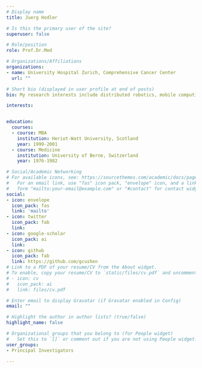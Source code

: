 ```yaml
---
# Display name
title: Juerg Hodler

# Is this the primary user of the site?
superuser: false

# Role/position
role: Prof.Dr.Med

# Organizations/Affiliations
organizations:
- name: University Hospital Zurich, Comprehensive Cancer Center
  url: ""

# Short bio (displayed in user profile at end of posts)
bio: My research interests include distributed robotics, mobile computing and programmable matter.

interests:


education:
  courses:
  - course: MBA
    institution: Heriot-Watt University, Scotland
    year: 1999-2001
  - course: Medicine 
    institution: University of Berne, Switzerland
    year: 1976-1982

# Social/Academic Networking
# For available icons, see: https://sourcethemes.com/academic/docs/page-builder/#icons
#   For an email link, use "fas" icon pack, "envelope" icon, and a link in the
#   form "mailto:your-email@example.com" or "#contact" for contact widget.
social:
- icon: envelope
  icon_pack: fas
  link: 'mailto'
- icon: twitter
  icon_pack: fab
  link: 
- icon: google-scholar
  icon_pack: ai
  link: 
- icon: github
  icon_pack: fab
  link: https://github.com/gcushen
# Link to a PDF of your resume/CV from the About widget.
# To enable, copy your resume/CV to `static/files/cv.pdf` and uncomment the lines below.
# - icon: cv
#   icon_pack: ai
#   link: files/cv.pdf

# Enter email to display Gravatar (if Gravatar enabled in Config)
email: ""

# Highlight the author in author lists? (true/false)
highlight_name: false

# Organizational groups that you belong to (for People widget)
#   Set this to `[]` or comment out if you are not using People widget.
user_groups:
- Principal Investigators

---
```




